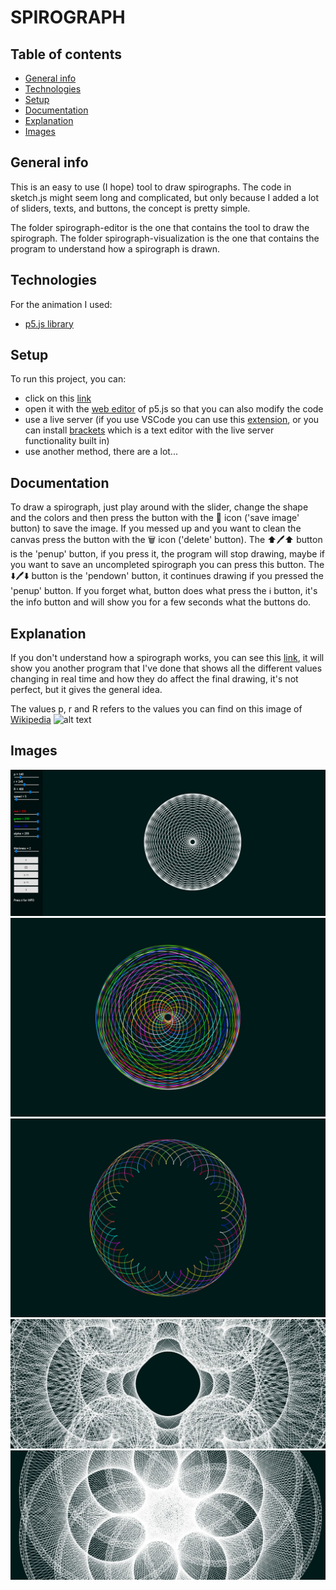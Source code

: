 # SPIROGRAPH

## Table of contents
* [General info](#general-info)
* [Technologies](#technologies)
* [Setup](#setup)
* [Documentation](#documentation)
* [Explanation](#explanation)
* [Images](#images)


## General info
This is an easy to use (I hope) tool to draw spirographs. The code in sketch.js might seem long and complicated, but only because I added a lot of sliders, texts, and buttons, the concept is pretty simple.

The folder spirograph-editor is the one that contains the tool to draw the spirograph.
The folder spirograph-visualization is the one that contains the program to understand how a spirograph is drawn.

## Technologies
For the animation I used:
* <a href="https://p5js.org/">p5.js library</a>

## Setup
To run this project, you can: 
* click on this <a href="https://editor.p5js.org/Pole/full/QdQuBgD9K">link</a> 
* open it with the <a href="https://editor.p5js.org/Pole/sketches/QdQuBgD9K">web editor</a> of p5.js so that you can also modify the code
* use a live server (if you use VSCode you can use this <a href="https://marketplace.visualstudio.com/items?itemName=ritwickdey.LiveServer">extension</a>, or you can install <a href="http://brackets.io/">brackets</a> which is a text editor with the live server functionality built in)
* use another method, there are a lot...

## Documentation
To draw a spirograph, just play around with the slider, change the shape and the colors and then press the button with the 💾 icon ('save image' button) to save the image. If you messed up and you want to clean the canvas press the button with the 🗑 icon ('delete' button). The ⬆🖊⬆ button is the 'penup' button, if you press it, the program will stop drawing, maybe if you want to save an uncompleted spirograph you can press this button. The ⬇🖊⬇ button is the 'pendown' button, it continues drawing if you pressed the 'penup' button. If you forget what, button does what press the ℹ button, it's the info button and will show you for a few seconds what the buttons do.

## Explanation
If you don't understand how a spirograph works, you can see this <a href="https://editor.p5js.org/Pole/full/5Ag12j_je">link</a>, it will show you another program that I've done that shows all the different values changing in real time and how they do affect the final drawing, it's not perfect, but it gives the general idea.

The values p, r and R refers to the values you can find on this image of <a href="https://en.wikipedia.org/wiki/Spirograph">Wikipedia</a>
![alt text](https://upload.wikimedia.org/wikipedia/commons/3/39/Resonance_Cascade.svg)

## Images 
![image](/images/screenshoot2.png)
![image](/images/spirograph1.jpg)
![image](/images/spirograph2.jpg)
![image](/images/spirograph3.jpg)
![image](/images/spirograph5.jpg)
